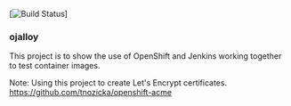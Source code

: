 [![Build Status](https://jenkins.apps.virtomation.com/buildStatus/icon?job=jcpowermac/ojalloy/master)]

### ojalloy

This project is to show the use of OpenShift and Jenkins working together to test container images.


Note:
Using this project to create Let's Encrypt certificates.
https://github.com/tnozicka/openshift-acme
